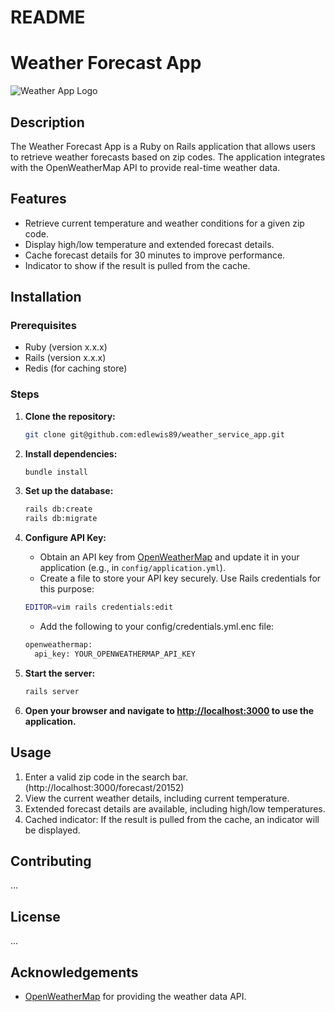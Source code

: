 # README
# Weather Forecast App

![Weather App Logo](path/to/your/logo.png)

## Description

The Weather Forecast App is a Ruby on Rails application that allows users to retrieve weather forecasts based on zip codes. The application integrates with the OpenWeatherMap API to provide real-time weather data.

## Features

- Retrieve current temperature and weather conditions for a given zip code.
- Display high/low temperature and extended forecast details.
- Cache forecast details for 30 minutes to improve performance.
- Indicator to show if the result is pulled from the cache.

## Installation

### Prerequisites

- Ruby (version x.x.x)
- Rails (version x.x.x)
- Redis (for caching store)

### Steps

1. **Clone the repository:**

    ```bash
    git clone git@github.com:edlewis89/weather_service_app.git
    ```

2. **Install dependencies:**

    ```bash
    bundle install
    ```

3. **Set up the database:**

    ```bash
    rails db:create
    rails db:migrate
    ```

4. **Configure API Key:**

    - Obtain an API key from [OpenWeatherMap](https://openweathermap.org/) and update it in your application (e.g., in `config/application.yml`).
    - Create a file to store your API key securely. Use Rails credentials for this purpose:
    
   ```bash
   EDITOR=vim rails credentials:edit
   ```
   - Add the following to your config/credentials.yml.enc file:

   ```bash
   openweathermap:
     api_key: YOUR_OPENWEATHERMAP_API_KEY
   ```
   
6. **Start the server:**

    ```bash
    rails server
    ```

6. **Open your browser and navigate to [http://localhost:3000](http://localhost:3000) to use the application.**

## Usage

1. Enter a valid zip code in the search bar. (http://localhost:3000/forecast/20152)
2. View the current weather details, including current temperature.
3. Extended forecast details are available, including high/low temperatures.
4. Cached indicator: If the result is pulled from the cache, an indicator will be displayed.

## Contributing

   ...
## License

   ...

## Acknowledgements

- [OpenWeatherMap](https://openweathermap.org/) for providing the weather data API.